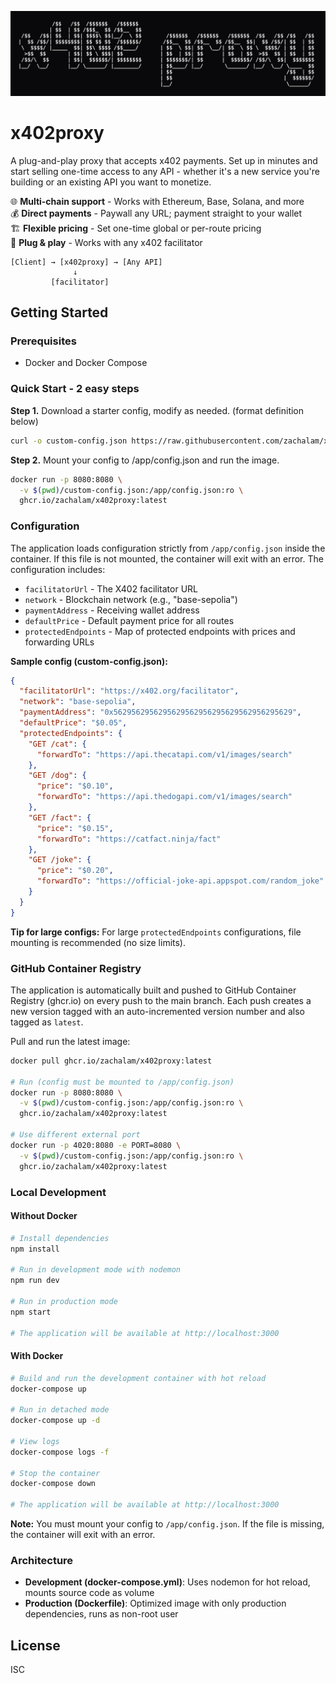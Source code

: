![x402proxy](images/x402proxy.png)

# x402proxy

A plug-and-play proxy that accepts x402 payments. Set up in minutes and start selling one-time access to any API - whether it's a new service you're building or an existing API you want to monetize.

🌐 **Multi-chain support** - Works with Ethereum, Base, Solana, and more  
💰 **Direct payments** - Paywall any URL; payment straight to your wallet  
🏗️ **Flexible pricing** - Set one-time global or per-route pricing  
🔌 **Plug & play** - Works with any x402 facilitator

```
[Client] → [x402proxy] → [Any API]
              ↓
         [facilitator]
```

## Getting Started

### Prerequisites
- Docker and Docker Compose

### Quick Start - 2 easy steps
**Step 1.** Download a starter config, modify as needed. (format definition below)
```bash
curl -o custom-config.json https://raw.githubusercontent.com/zachalam/x402proxy/refs/heads/main/custom-config.json
```

**Step 2.** Mount your config to /app/config.json and run the image.
```bash
docker run -p 8080:8080 \
  -v $(pwd)/custom-config.json:/app/config.json:ro \
  ghcr.io/zachalam/x402proxy:latest
```

### Configuration

The application loads configuration strictly from `/app/config.json` inside the container. If this file is not mounted, the container will exit with an error. The configuration includes:

- `facilitatorUrl` - The X402 facilitator URL
- `network` - Blockchain network (e.g., "base-sepolia")
- `paymentAddress` - Receiving wallet address
- `defaultPrice` - Default payment price for all routes
- `protectedEndpoints` - Map of protected endpoints with prices and forwarding URLs

**Sample config (custom-config.json):**

```json
{
  "facilitatorUrl": "https://x402.org/facilitator",
  "network": "base-sepolia",
  "paymentAddress": "0x5629562956295629562956295629562956295629",
  "defaultPrice": "$0.05",
  "protectedEndpoints": {
    "GET /cat": {
      "forwardTo": "https://api.thecatapi.com/v1/images/search"
    },
    "GET /dog": {
      "price": "$0.10",
      "forwardTo": "https://api.thedogapi.com/v1/images/search"
    },
    "GET /fact": {
      "price": "$0.15",
      "forwardTo": "https://catfact.ninja/fact"
    },
    "GET /joke": {
      "price": "$0.20",
      "forwardTo": "https://official-joke-api.appspot.com/random_joke"
    }
  }
}
```

**Tip for large configs:** For large `protectedEndpoints` configurations, file mounting is recommended (no size limits).

### GitHub Container Registry

The application is automatically built and pushed to GitHub Container Registry (ghcr.io) on every push to the main branch. Each push creates a new version tagged with an auto-incremented version number and also tagged as `latest`.

Pull and run the latest image:

```bash
docker pull ghcr.io/zachalam/x402proxy:latest

# Run (config must be mounted to /app/config.json)
docker run -p 8080:8080 \
  -v $(pwd)/custom-config.json:/app/config.json:ro \
  ghcr.io/zachalam/x402proxy:latest

# Use different external port
docker run -p 4020:8080 -e PORT=8080 \
  -v $(pwd)/custom-config.json:/app/config.json:ro \
  ghcr.io/zachalam/x402proxy:latest
```


### Local Development

#### Without Docker

```bash
# Install dependencies
npm install

# Run in development mode with nodemon
npm run dev

# Run in production mode
npm start

# The application will be available at http://localhost:3000
```

#### With Docker

```bash
# Build and run the development container with hot reload
docker-compose up

# Run in detached mode
docker-compose up -d

# View logs
docker-compose logs -f

# Stop the container
docker-compose down

# The application will be available at http://localhost:3000
```

**Note:** You must mount your config to `/app/config.json`. If the file is missing, the container will exit with an error.

### Architecture

- **Development (docker-compose.yml)**: Uses nodemon for hot reload, mounts source code as volume
- **Production (Dockerfile)**: Optimized image with only production dependencies, runs as non-root user

## License
ISC
